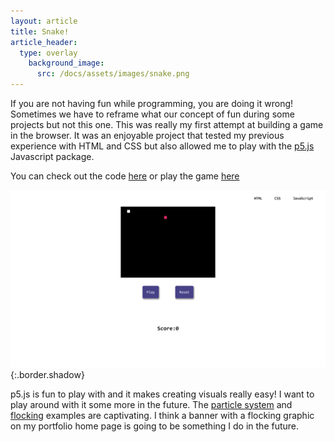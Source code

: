 ```yaml
--- 
layout: article
title: Snake!
article_header:
  type: overlay
    background_image:
      src: /docs/assets/images/snake.png
--- 
```


If you are not having fun while programming, you are doing it wrong! Sometimes we have to reframe what our concept of fun during some projects but not this one. This was really my first attempt at building a game in the browser. It was an enjoyable project that tested my previous experience with HTML and CSS but also allowed me to play with the [p5.js](https://p5js.org/) Javascript package.

You can check out the code [here](https://github.com/bweedop/snake) or play the game [here](https://bweedop.github.io/snake)

![snake screenshot](./assets/images/snake.png){:.border.shadow}

p5.js is fun to play with and it makes creating visuals really easy! I want to play around with it some more in the future. The [particle system](https://p5js.org/examples/simulate-particle-system.html) and [flocking](https://p5js.org/examples/simulate-flocking.html) examples are captivating. I think a banner with a flocking graphic on my portfolio home page is going to be something I do in the future.
